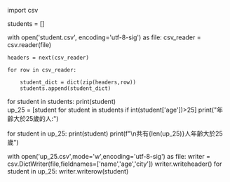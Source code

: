 
import csv

students = []

with open('student.csv', encoding='utf-8-sig') as file:
    csv_reader = csv.reader(file)
    
    headers = next(csv_reader)
    
    for row in csv_reader:
    
        student_dict = dict(zip(headers,row))
        students.append(student_dict)
 
for student in students:
     print(student)       
up_25 = [student for student in students if int(student['age'])>25]
print("年齡大於25歲的人:")

for student in up_25:
    print(student)
print(f"\n共有{len(up_25)}人年齡大於25歲")

with open('up_25.csv',mode='w',encoding='utf-8-sig') as file:
    writer = csv.DictWriter(file,fieldnames=['name','age','city'])
    writer.writeheader()
    for student in up_25:
        writer.writerow(student)